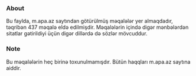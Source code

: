 ### About
Bu faylda, m.apa.az saytından götürülmüş məqalələr yer almaqdadır, təqribən 437 məqalə eldə edilmişdir. Məqalələrin içində digər mənbələrdən sitatlar gətirildiyi üçün digər dillərdə də sözlər mövcuddur.

### Note
Bu məqalələrin heç birinə toxunulmamışdır. Bütün haqqları m.apa.az saytına aiddir.
